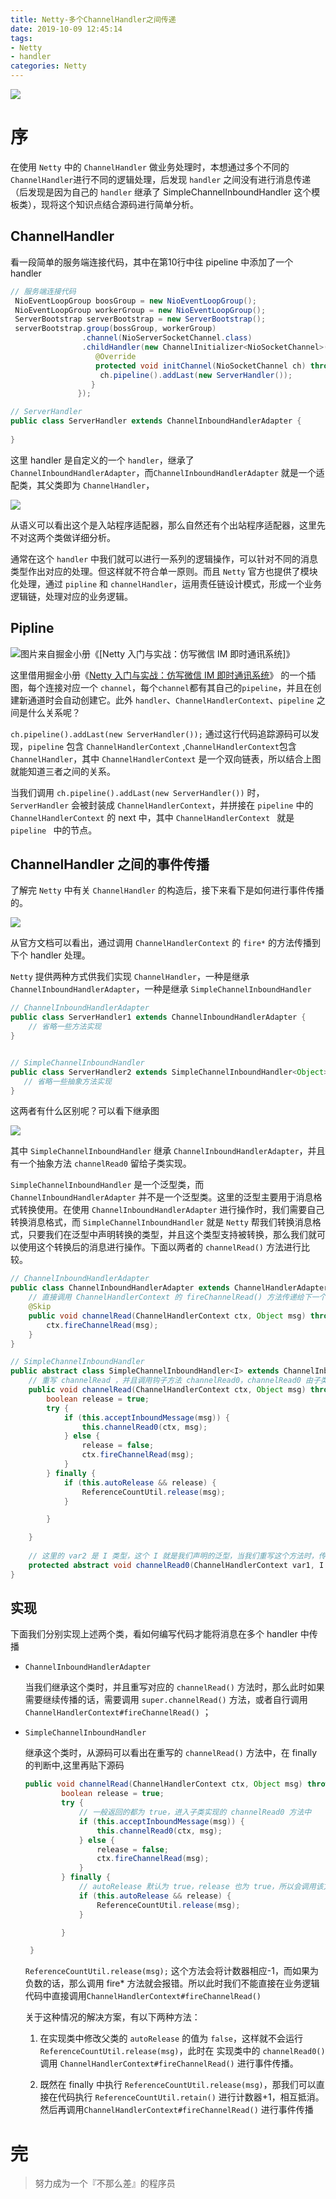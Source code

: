 ```yaml
---
title: Netty-多个ChannelHandler之间传递
date: 2019-10-09 12:45:14
tags: 
- Netty
- handler
categories: Netty
---
```


![](http://ppe.oss-cn-shenzhen.aliyuncs.com/collections/165/3/thumb.jpg)

# 序

在使用 `Netty` 中的 `ChannelHandler` 做业务处理时，本想通过多个不同的 `ChannelHandler`进行不同的逻辑处理，后发现 `handler` 之间没有进行消息传递（后发现是因为自己的 `handler` 继承了 SimpleChannelInboundHandler 这个模板类），现将这个知识点结合源码进行简单分析。



<!-- more -->



## ChannelHandler

看一段简单的服务端连接代码，其中在第10行中往 pipeline 中添加了一个 handler

~~~java
// 服务端连接代码
 NioEventLoopGroup boosGroup = new NioEventLoopGroup();
 NioEventLoopGroup workerGroup = new NioEventLoopGroup();
 ServerBootstrap serverBootstrap = new ServerBootstrap();
 serverBootstrap.group(bossGroup, workerGroup)
                .channel(NioServerSocketChannel.class)
                .childHandler(new ChannelInitializer<NioSocketChannel>() {
                   @Override
                   protected void initChannel(NioSocketChannel ch) throws Exception {
                    ch.pipeline().addLast(new ServerHandler());
                  }
               });

// ServerHandler
public class ServerHandler extends ChannelInboundHandlerAdapter {
		
}
~~~



这里 handler 是自定义的一个 `handler`，继承了 `ChannelInboundHandlerAdapter`，而`ChannelInboundHandlerAdapter` 就是一个适配类，其父类即为 `ChannelHandler`，

![](<https://i.loli.net/2019/10/09/Z8YgXHJhS2BQWjy.png>)


从语义可以看出这个是入站程序适配器，那么自然还有个出站程序适配器，这里先不对这两个类做详细分析。


通常在这个 `handler` 中我们就可以进行一系列的逻辑操作，可以针对不同的消息类型作出对应的处理。但这样就不符合单一原则。而且 `Netty` 官方也提供了模块化处理，通过 `pipline` 和 `channelHandler`，运用责任链设计模式，形成一个业务逻辑链，处理对应的业务逻辑。



## Pipline

![图片来自掘金小册《[Netty 入门与实战：仿写微信 IM 即时通讯系统]》](https://i.loli.net/2019/10/10/H4wgyIfJAvhWSKc.png)

这里借用掘金小册《[Netty 入门与实战：仿写微信 IM 即时通讯系统](https://juejin.im/book/5b4bc28bf265da0f60130116)》 的一个插图，每个连接对应一个 `channel`，每个`channel`都有其自己的`pipeline`，并且在创建新通道时会自动创建它。此外 `handler`、`ChannelHandlerContext`、`pipeline` 之间是什么关系呢？



`ch.pipeline().addLast(new ServerHandler());` 通过这行代码追踪源码可以发现，`pipeline` 包含 `ChannelHandlerContext` ,`ChannelHandlerContext`包含 `ChannelHandler`，其中 `ChannelHandlerContext` 是一个双向链表，所以结合上图就能知道三者之间的关系。 



当我们调用 `ch.pipeline().addLast(new ServerHandler())` 时， ` ServerHandler` 会被封装成 `ChannelHandlerContext`，并拼接在 `pipeline` 中的 `ChannelHandlerContext` 的 next 中，其中 `ChannelHandlerContext ` 就是 `pipeline ` 中的节点。



## ChannelHandler 之间的事件传播

了解完 `Netty` 中有关 `ChannelHandler` 的构造后，接下来看下是如何进行事件传播的。

![](https://i.loli.net/2019/10/09/VX6UkdNI9Rw1mnv.png)

从官方文档可以看出，通过调用 `ChannelHandlerContext` 的 `fire*` 的方法传播到下个 handler 处理。



`Netty` 提供两种方式供我们实现 `ChannelHandler`，一种是继承 `ChannelInboundHandlerAdapter`，一种是继承 `SimpleChannelInboundHandler`

~~~java
// ChannelInboundHandlerAdapter
public class ServerHandler1 extends ChannelInboundHandlerAdapter {
    // 省略一些方法实现
}


// SimpleChannelInboundHandler
public class ServerHandler2 extends SimpleChannelInboundHandler<Object> {
   // 省略一些抽象方法实现
}
~~~

这两者有什么区别呢？可以看下继承图

![](https://i.loli.net/2019/10/09/rLD9Uko1RamCwdp.png)

其中 `SimpleChannelInboundHandler` 继承 `ChannelInboundHandlerAdapter`，并且有一个抽象方法 `channelRead0` 留给子类实现。

`SimpleChannelInboundHandler` 是一个泛型类，而 `ChannelInboundHandlerAdapter` 并不是一个泛型类。这里的泛型主要用于消息格式转换使用。在使用 `ChannelInboundHandlerAdapter`  进行操作时，我们需要自己转换消息格式，而 `SimpleChannelInboundHandler` 就是 `Netty` 帮我们转换消息格式，只要我们在泛型中声明转换的类型，并且这个类型支持被转换，那么我们就可以使用这个转换后的消息进行操作。下面以两者的 `channelRead()` 方法进行比较。

~~~java
// ChannelInboundHandlerAdapter
public class ChannelInboundHandlerAdapter extends ChannelHandlerAdapter implements ChannelInboundHandler {
    // 直接调用 ChannelHandlerContext 的 fireChannelRead() 方法传递给下一个 handler
	@Skip
    public void channelRead(ChannelHandlerContext ctx, Object msg) throws Exception {
        ctx.fireChannelRead(msg);
    }
}
~~~



~~~java
// SimpleChannelInboundHandler 
public abstract class SimpleChannelInboundHandler<I> extends ChannelInboundHandlerAdapter {
    // 重写 channelRead ，并且调用钩子方法 channelRead0，channelRead0 由子类实现
	public void channelRead(ChannelHandlerContext ctx, Object msg) throws Exception {
        boolean release = true;
        try {
            if (this.acceptInboundMessage(msg)) {
                this.channelRead0(ctx, msg);
            } else {
                release = false;
                ctx.fireChannelRead(msg);
            }
        } finally {
            if (this.autoRelease && release) {
                ReferenceCountUtil.release(msg);
            }

        }

    }
	
    // 这里的 var2 是 I 类型，这个 I 就是我们声明的泛型，当我们重写这个方法时，传进来的消息就已经是特定格式的了，此时我们直接使用即可，不需要再自行转换格式
    protected abstract void channelRead0(ChannelHandlerContext var1, I var2) throws Exception;
}
~~~



## 实现

下面我们分别实现上述两个类，看如何编写代码才能将消息在多个 handler 中传播

- `ChannelInboundHandlerAdapter`

  当我们继承这个类时，并且重写对应的 `channelRead()` 方法时，那么此时如果需要继续传播的话，需要调用 `super.channelRead()` 方法，或者自行调用 `ChannelHandlerContext#fireChannelRead()` ；

- `SimpleChannelInboundHandler`

  继承这个类时，从源码可以看出在重写的 `channelRead()` 方法中，在 finally 的判断中,这里再贴下源码

  ~~~java
  public void channelRead(ChannelHandlerContext ctx, Object msg) throws Exception {
          boolean release = true;
          try {
              // 一般返回的都为 true，进入子类实现的 channelRead0 方法中
              if (this.acceptInboundMessage(msg)) {
                  this.channelRead0(ctx, msg);
              } else {
                  release = false;
                  ctx.fireChannelRead(msg);
              }
          } finally {
              // autoRelease 默认为 true，release 也为 true，所以会调用该方法，而该方法是 Netty 持有的一个计数器，并且该计数器与 fire* 有联系，
              if (this.autoRelease && release) {
                  ReferenceCountUtil.release(msg);
              }
  
          }
  
   }
  ~~~

  `ReferenceCountUtil.release(msg);` 这个方法会将计数器相应-1，而如果为负数的话，那么调用 fire* 方法就会报错。所以此时我们不能直接在业务逻辑代码中直接调用`ChannelHandlerContext#fireChannelRead()` 

  关于这种情况的解决方案，有以下两种方法：

  1. 在实现类中修改父类的 `autoRelease` 的值为 `false`，这样就不会运行`ReferenceCountUtil.release(msg)`，此时在 实现类中的 `channelRead0()` 调用 `ChannelHandlerContext#fireChannelRead()`  进行事件传播。

  2. 既然在 finally 中执行 `ReferenceCountUtil.release(msg)`，那我们可以直接在代码执行 `ReferenceCountUtil.retain()` 进行计数器+1，相互抵消。然后再调用`ChannelHandlerContext#fireChannelRead()` 进行事件传播



# 完



>  努力成为一个『不那么差』的程序员 